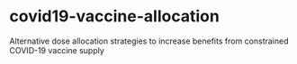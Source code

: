 # covid19-vaccine-allocation
Alternative dose allocation strategies to increase benefits from constrained COVID-19 vaccine supply
